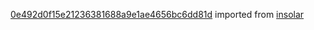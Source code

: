 [0e492d0f15e21236381688a9e1ae4656bc6dd81d](https://github.com/insolar/insolar/commit/0e492d0f15e21236381688a9e1ae4656bc6dd81d) imported from [insolar](https://github.com/insolar/insolar)
